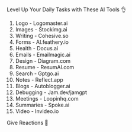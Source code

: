 Level Up Your Daily Tasks with These AI Tools 👌

1. Logo - Logomaster.ai
2. Images - Stockimg.ai
3. Writing - Cohesive.so
4. Forms - Al.feathery.io
5. Health - Docus.ai
6. Emails - Emailmagic.ai
7. Design - Diagram.com
8. Resume - ResumAl.com
9. Search - Gptgo.ai
10. Notes - Reflect.app
11. Blogs - Autoblogger.ai
12. Debugging - Jam.dev/jamgpt
13. Meetings - Loopinhq.com
14. Summaries - Spoke.ai
15. Video - Invideo.io

Give Reactions 🤟
